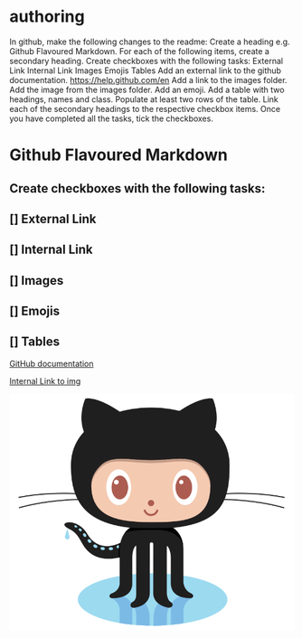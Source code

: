 # authoring

In github, make the following changes to the readme:
Create a heading e.g. Github Flavoured Markdown. For each of the following items, create a secondary heading.
Create checkboxes with the following tasks:
External Link
Internal Link
Images
Emojis
Tables
Add an external link to the github documentation. https://help.github.com/en
Add a link to the images folder.
Add the image from the images folder.
Add an emoji.
Add a table with two headings, names and class. Populate at least two rows of the table.
Link each of the secondary headings to the respective checkbox items.
Once you have completed all the tasks, tick the checkboxes.


# Github Flavoured Markdown

## Create checkboxes with the following tasks:

## [] External Link

## [] Internal Link

## [] Images

## [] Emojis

## [] Tables

[GitHub documentation](https://help.github.com/en)


[Internal Link to img](/images)

![Logo](/images/logo.png)


